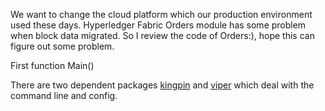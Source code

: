 We want to change the cloud platform which our production environment used these days. 
Hyperledger Fabric Orders module has some problem when block data migrated.
So I review the code of Orders:), hope this can figure out some problem.

First function Main() 

 There are two dependent packages [kingpin](https://godoc.org/gopkg.in/alecthomas/kingpin.v2) and 
 [viper](https://godoc.org/github.com/spf13/viper)
 which deal with the command line and config.
